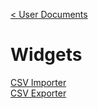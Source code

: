 [< User Documents](../../Index.md)

# Widgets

[CSV Importer](csvImporter/csvImporter.md)\
[CSV Exporter](csvExporter/CsvExporter.md)
